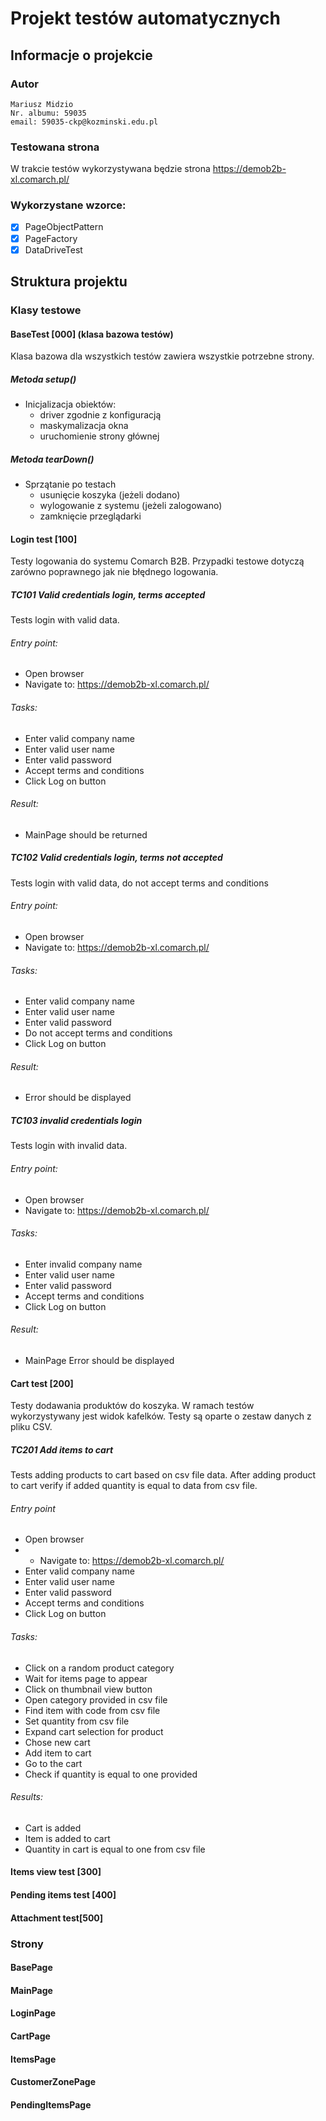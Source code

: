 # Projekt testów automatycznych 
## Informacje o projekcie
### Autor
    Mariusz Midzio
    Nr. albumu: 59035
    email: 59035-ckp@kozminski.edu.pl
    
### Testowana strona
W trakcie testów wykorzystywana będzie strona https://demob2b-xl.comarch.pl/

### Wykorzystane wzorce:
 - [X] PageObjectPattern
 - [X] PageFactory
 - [X] DataDriveTest
## Struktura projektu
### Klasy testowe
#### BaseTest [000] (klasa bazowa testów)

Klasa bazowa dla wszystkich testów zawiera wszystkie potrzebne strony.

##### Metoda setup()
* Inicjalizacja obiektów:
    + driver zgodnie z konfiguracją
    + maskymalizacja okna
    + uruchomienie strony głównej
##### Metoda tearDown()
* Sprzątanie po testach
    + usunięcie koszyka (jeżeli dodano)
    + wylogowanie z systemu (jeżeli zalogowano)
    + zamknięcie przeglądarki


#### Login test [100]
Testy logowania do systemu Comarch B2B. Przypadki testowe dotyczą zarówno poprawnego jak nie błędnego logowania.
##### TC101 Valid credentials login, terms accepted
Tests login with valid data.
###### Entry point: 
* Open browser 
* Navigate to: https://demob2b-xl.comarch.pl/ 
###### Tasks:
* Enter valid company name
* Enter valid user name
* Enter valid password
* Accept terms and conditions
* Click Log on button
###### Result:
* MainPage should be returned
##### TC102 Valid credentials login, terms not accepted
Tests login with valid data, do not accept terms and conditions
###### Entry point: 
* Open browser 
* Navigate to: https://demob2b-xl.comarch.pl/ 
###### Tasks:
* Enter valid company name
* Enter valid user name
* Enter valid password
* Do not accept terms and conditions
* Click Log on button
###### Result:
* Error should be displayed
##### TC103 invalid credentials login
Tests login with invalid data. 
###### Entry point: 
* Open browser
* Navigate to: https://demob2b-xl.comarch.pl/
###### Tasks:
* Enter invalid company name
* Enter valid user name
* Enter valid password
* Accept terms and conditions
* Click Log on button
###### Result:
* MainPage Error should be displayed

#### Cart test [200]
Testy dodawania produktów do koszyka. W ramach testów wykorzystywany jest widok kafelków. Testy są oparte o zestaw danych z pliku CSV.
##### TC201 Add items to cart
Tests adding products to cart based on csv file data. After adding product to cart verify if added quantity is equal to
data from csv file.
###### Entry point
* Open browser 
* * Navigate to: https://demob2b-xl.comarch.pl/
* Enter valid company name
* Enter valid user name
* Enter valid password
* Accept terms and conditions
* Click Log on button
###### Tasks:
* Click on a random product category
* Wait for items page to appear
* Click on thumbnail view button
* Open category provided in csv file
* Find item with code from csv file
* Set quantity from csv file
* Expand cart selection for product
* Chose new cart
* Add item to cart
* Go to the cart
* Check if quantity is equal to one provided
###### Results:
* Cart is added
* Item is added to cart
* Quantity in cart is equal to one from csv file

#### Items view test [300]

#### Pending items  test [400]

#### Attachment test[500]

### Strony
#### BasePage
#### MainPage
#### LoginPage
#### CartPage
#### ItemsPage
#### CustomerZonePage
#### PendingItemsPage
